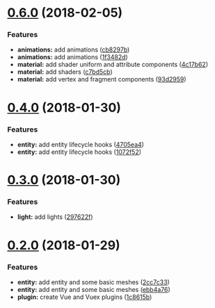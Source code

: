 <a name="0.6.0"></a>
# [0.6.0](https://github.com/Beg-in/3d/compare/0.4.0...0.6.0) (2018-02-05)


### Features

* **animations:** add animations ([cb8297b](https://github.com/Beg-in/3d/commit/cb8297b))
* **animations:** add animations ([1f3482d](https://github.com/Beg-in/3d/commit/1f3482d))
* **material:** add shader uniform and attribute components ([4c17b62](https://github.com/Beg-in/3d/commit/4c17b62))
* **material:** add shaders ([c7bd5cb](https://github.com/Beg-in/3d/commit/c7bd5cb))
* **material:** add vertex and fragment components ([93d2959](https://github.com/Beg-in/3d/commit/93d2959))



<a name="0.4.0"></a>
# [0.4.0](https://github.com/Beg-in/3d/compare/0.3.0...0.4.0) (2018-01-30)


### Features

* **entity:** add entity lifecycle hooks ([4705ea4](https://github.com/Beg-in/3d/commit/4705ea4))
* **entity:** add entity lifecycle hooks ([1072f52](https://github.com/Beg-in/3d/commit/1072f52))



<a name="0.3.0"></a>
# [0.3.0](https://github.com/Beg-in/3d/compare/0.2.0...0.3.0) (2018-01-30)


### Features

* **light:** add lights ([297622f](https://github.com/Beg-in/3d/commit/297622f))



<a name="0.2.0"></a>
# [0.2.0](https://github.com/Beg-in/3d/compare/1c8615b...0.2.0) (2018-01-29)


### Features

* **entity:** add entity and some basic meshes ([2cc7c33](https://github.com/Beg-in/3d/commit/2cc7c33))
* **entity:** add entity and some basic meshes ([ebb4a76](https://github.com/Beg-in/3d/commit/ebb4a76))
* **plugin:** create Vue and Vuex plugins ([1c8615b](https://github.com/Beg-in/3d/commit/1c8615b))



